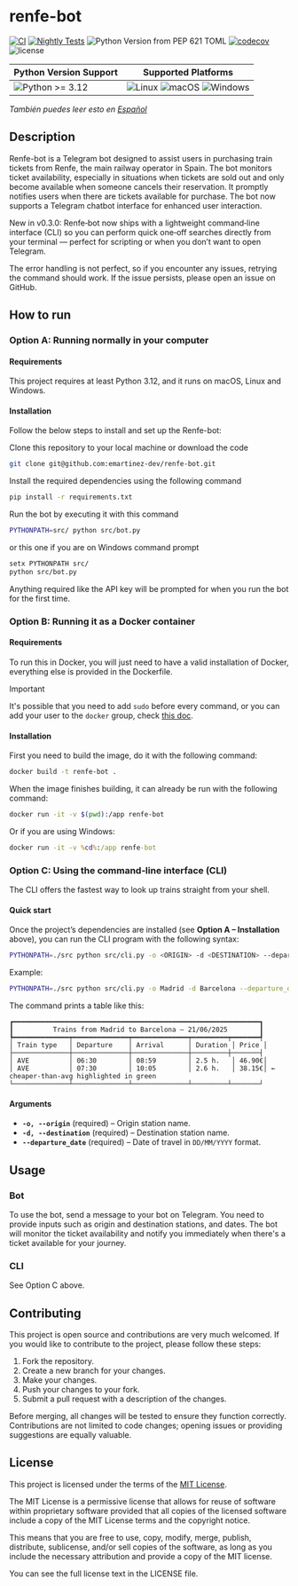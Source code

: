 # renfe-bot
[![CI](https://github.com/emartinez-dev/renfe-bot/actions/workflows/ci.yml/badge.svg)](https://github.com/emartinez-dev/renfe-bot/actions/workflows/ci.yml)
[![Nightly Tests](https://github.com/emartinez-dev/renfe-bot/actions/workflows/nightly-tests.yml/badge.svg)](https://github.com/emartinez-dev/renfe-bot/actions/workflows/nightly-tests.yml)
![Python Version from PEP 621 TOML](https://img.shields.io/python/required-version-toml?tomlFilePath=https%3A%2F%2Fraw.githubusercontent.com%2Femartinez-dev%2Frenfe-bot%2Fmaster%2Fpyproject.toml)
[![codecov](https://codecov.io/gh/emartinez-dev/renfe-bot/graph/badge.svg?token=L39OAEL5MD)](https://codecov.io/gh/emartinez-dev/renfe-bot)
![license](https://img.shields.io/github/license/emartinez-dev/renfe-bot.svg)

| Python Version Support | Supported Platforms |
|-------------------------|---------------------|
| ![Python >= 3.12](https://img.shields.io/badge/python-%3E%3D%203.12-blue.svg) | ![Linux](https://img.shields.io/badge/platform-Linux-blue.svg) ![macOS](https://img.shields.io/badge/platform-macOS-lightgrey.svg) ![Windows](https://img.shields.io/badge/platform-Windows-brightgreen.svg) |


_También puedes leer esto en [Español](https://github.com/emartinez-dev/renfe-bot/blob/master/docs/README_es.md)_

## Description

Renfe-bot is a Telegram bot designed to assist users in purchasing train tickets
from Renfe, the main railway operator in Spain. The bot monitors ticket
availability, especially in situations when tickets are sold out and only become
available when someone cancels their reservation. It promptly notifies users
when there are tickets available for purchase. The bot now supports a Telegram
chatbot interface for enhanced user interaction.

New in v0.3.0: Renfe‑bot now ships with a lightweight command‑line interface
(CLI) so you can perform quick one‑off searches directly from your terminal —
perfect for scripting or when you don’t want to open Telegram.

The error handling is not perfect, so if you encounter any issues, retrying the
command should work. If the issue persists, please open an issue on GitHub.

## How to run

### Option A: Running normally in your computer

#### Requirements

This project requires at least Python 3.12, and it runs on macOS, Linux and
Windows.

#### Installation

Follow the below steps to install and set up the Renfe-bot:

Clone this repository to your local machine or download the code
```bash
git clone git@github.com:emartinez-dev/renfe-bot.git
```

Install the required dependencies using the following command
```bash
pip install -r requirements.txt
```

Run the bot by executing it with this command

```bash
PYTHONPATH=src/ python src/bot.py
```

or this one if you are on Windows command prompt

```bash
setx PYTHONPATH src/
python src/bot.py
```

Anything required like the API key will be prompted for when you run the bot   for the first time.

### Option B: Running it as a Docker container 

#### Requirements

To run this in Docker, you will just need to have a valid installation of Docker,
everything else is provided in the Dockerfile.

> [!IMPORTANT]
> It's possible that you need to add `sudo` before every command,
> or you can add your user to the `docker` group, check [this
> doc](https://docs.docker.com/engine/install/linux-postinstall/).

#### Installation

First you need to build the image, do it with the following command:

```bash
docker build -t renfe-bot .
```

When the image finishes building, it can already be run with the following command:

```bash
docker run -it -v $(pwd):/app renfe-bot
```

Or if you are using Windows:

```bat
docker run -it -v %cd%:/app renfe-bot
```

### Option C: Using the command‑line interface (CLI)

The CLI offers the fastest way to look up trains straight from your shell.

#### Quick start

Once the project’s dependencies are installed (see **Option A – Installation** above), you can run
the CLI program with the following syntax:

```bash
PYTHONPATH=./src python src/cli.py -o <ORIGIN> -d <DESTINATION> --departure_date DD/MM/YYYY
```

Example:

```bash
PYTHONPATH=./src python src/cli.py -o Madrid -d Barcelona --departure_date 21/06/2025
```

The command prints a table like this:

```
┏━━━━━━━━━━━━━━━━━━━━━━━━━━━━━━━━━━━━━━━━━━━━━━━━━━━━━━━━━━━━━━┓
┃          Trains from Madrid to Barcelona – 21/06/2025        ┃
┡━━━━━━━━━━━━━━┯━━━━━━━━━━━━━━┯━━━━━━━━━━━━━━┯━━━━━━━━━┯━━━━━━━┩
│ Train type   │ Departure    │ Arrival      │ Duration │ Price │
├──────────────┼──────────────┼──────────────┼─────────┼───────┤
│ AVE          │ 06:30        │ 08:59        │ 2.5 h.   │ 46.90€│
│ AVE          │ 07:30        │ 10:05        │ 2.6 h.   │ 38.15€│ ← cheaper‑than‑avg highlighted in green
└──────────────┴──────────────┴──────────────┴─────────┴───────┘
```

#### Arguments

* **`-o, --origin`** (required) – Origin station name.
* **`-d, --destination`** (required) – Destination station name.
* **`--departure_date`** (required) – Date of travel in `DD/MM/YYYY` format.

## Usage

### Bot

To use the bot, send a message to your bot on Telegram. You need to provide
inputs such as origin and destination stations, and dates. The bot will monitor
the ticket availability and notify you immediately when there's a ticket
available for your journey.

### CLI

See Option C above.

## Contributing

This project is open source and contributions are very much welcomed. If you
would like to contribute to the project, please follow these steps:

1. Fork the repository.
2. Create a new branch for your changes.
3. Make your changes.
4. Push your changes to your fork.
5. Submit a pull request with a description of the changes.

Before merging, all changes will be tested to ensure they function correctly.
Contributions are not limited to code changes; opening issues or providing
suggestions are equally valuable.

## License

This project is licensed under the terms of the [MIT
License](https://opensource.org/license/mit/).

The MIT License is a permissive license that allows for reuse of software within
proprietary software provided that all copies of the licensed software include a
copy of the MIT License terms and the copyright notice.

This means that you are free to use, copy, modify, merge, publish, distribute,
sublicense, and/or sell copies of the software, as long as you include the
necessary attribution and provide a copy of the MIT license.

You can see the full license text in the LICENSE file.

